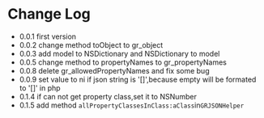 # Change Log

* 0.0.1 first version
* 0.0.2 change method toObject to gr_object
* 0.0.3 add model to NSDictionary and NSDictionary to model
* 0.0.5 change method to propertyNames to gr_propertyNames
* 0.0.8 delete gr_allowedPropertyNames and fix some bug
* 0.0.9 set value to ni if json string is '[]',because empty will be formated to '[]' in php
* 0.1.4 if can not get property class,set it to NSNumber
* 0.1.5 add method `allPropertyClassesInClass:aClass`in`GRJSONHelper`
